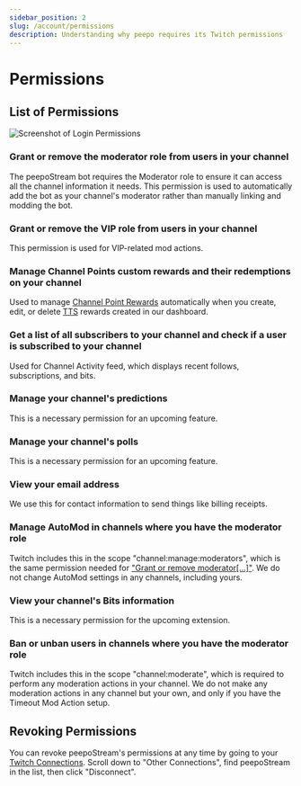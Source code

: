 ```yaml
---
sidebar_position: 2
slug: /account/permissions
description: Understanding why peepo requires its Twitch permissions
---
```


# Permissions

## List of Permissions

![Screenshot of Login Permissions](@site/static/img/Twitch_Permissions.png)

### Grant or remove the moderator role from users in your channel

The peepoStream bot requires the Moderator role to ensure it can access all the channel information it needs. This permission is used to automatically add the bot as your channel's moderator rather than manually linking and modding the bot.  

### Grant or remove the VIP role from users in your channel

This permission is used for VIP-related mod actions. 

### Manage Channel Points custom rewards and their redemptions on your channel

Used to manage [Channel Point Rewards](https://dashboard.twitch.tv/viewer-rewards/channel-points/rewards) automatically when you create, edit, or delete [TTS](/tts/browser) rewards created in our dashboard.

### Get a list of all subscribers to your channel and check if a user is subscribed to your channel

Used for Channel Activity feed, which displays recent follows, subscriptions, and bits.

### Manage your channel's predictions

This is a necessary permission for an upcoming feature.

### Manage your channel's polls

This is a necessary permission for an upcoming feature.

### View your email address

We use this for contact information to send things like billing receipts.

### Manage AutoMod in channels where you have the moderator role

Twitch includes this in the scope "channel:manage:moderators", which is the same permission needed for ["Grant or remove moderator[...]"](#grant-or-remove-the-moderator-role-from-users-in-your-channel). We do not change AutoMod settings in any channels, including yours.

### View your channel's Bits information

This is a necessary permission for the upcoming extension.

### Ban or unban users in channels where you have the moderator role

Twitch includes this in the scope "channel:moderate", which is required to perform any moderation actions in your channel. We do not make any moderation actions in any channel but your own, and only if you have the Timeout Mod Action setup.

## Revoking Permissions

You can revoke peepoStream's permissions at any time by going to your [Twitch Connections](https://www.twitch.tv/settings/connections). Scroll down to "Other Connections", find peepoStream in the list, then click "Disconnect".